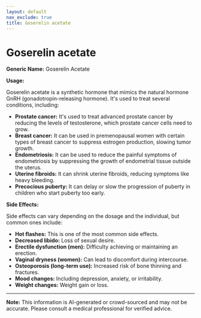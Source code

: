 ```yaml
---
layout: default
nav_exclude: true
title: Goserelin acetate
---
```


# Goserelin acetate

**Generic Name:** Goserelin Acetate

**Usage:**

Goserelin acetate is a synthetic hormone that mimics the natural hormone GnRH (gonadotropin-releasing hormone).  It's used to treat several conditions, including:

* **Prostate cancer:**  It's used to treat advanced prostate cancer by reducing the levels of testosterone, which prostate cancer cells need to grow.
* **Breast cancer:** It can be used in premenopausal women with certain types of breast cancer to suppress estrogen production, slowing tumor growth.
* **Endometriosis:**  It can be used to reduce the painful symptoms of endometriosis by suppressing the growth of endometrial tissue outside the uterus.
* **Uterine fibroids:**  It can shrink uterine fibroids, reducing symptoms like heavy bleeding.
* **Precocious puberty:** It can delay or slow the progression of puberty in children who start puberty too early.


**Side Effects:**

Side effects can vary depending on the dosage and the individual, but common ones include:

* **Hot flashes:** This is one of the most common side effects.
* **Decreased libido:**  Loss of sexual desire.
* **Erectile dysfunction (men):** Difficulty achieving or maintaining an erection.
* **Vaginal dryness (women):** Can lead to discomfort during intercourse.
* **Osteoporosis (long-term use):** Increased risk of bone thinning and fractures.
* **Mood changes:** Including depression, anxiety, or irritability.
* **Weight changes:** Weight gain or loss.
* **

**Note:** This information is AI-generated or crowd-sourced and may not be accurate. Please consult a medical professional for verified advice.